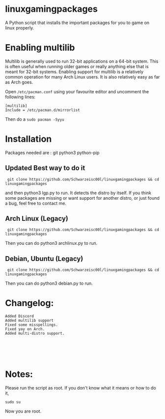 # linuxgamingpackages
A Python script that installs the important packages for you to game on linux properly.

# Enabling multilib
Multilib is generally used to run 32-bit applications on a 64-bit system. This is often useful when running older games or really anything else that is meant for 32-bit systems. Enabling support for multilib is a relatively common operation for many Arch Linux users. It is also relatively easy as far as Arch goes.


Open ```/etc/pacman.conf``` using your favourite editor and uncomment the following lines:
 ```
 [multilib]
 Include = /etc/pacman.d/mirrorlist
 ```
Then do a ```sudo pacman -Syyu```

# Installation
Packages needed are : git python3 python-pip



## Updated Best way to do it
```
 git clone https://github.com/Schwarzeisc00l/linuxgamingpackages && cd linuxgamingpackages
 ```
 and then python3 lgp.py to run. It detects the distro by itself. If you think some packages are missing or want support for another distro, or just found a bug, feel free to contact me.


## Arch Linux (Legacy)
```
 git clone https://github.com/Schwarzeisc00l/linuxgamingpackages && cd linuxgamingpackages
 ```
Then you can do python3 archlinux.py to run.
## Debian, Ubuntu (Legacy)
```
 git clone https://github.com/Schwarzeisc00l/linuxgamingpackages && cd linuxgamingpackages
```
Then you can do python3 debian.py to run.



# Changelog:
```
Added Discord
Added multilib support
Fixed some misspellings.
Fixed yay on Arch.
Added multi-distro support.






```

# Notes:
Please run the script as root. If you don't know what it means or how to do it,

```
sudo su
```
Now you are root.
